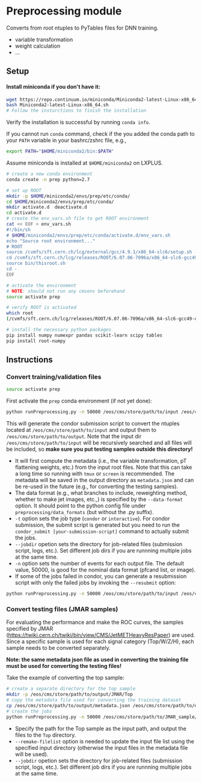 Preprocessing module
======
Converts from root ntuples to PyTables files for DNN training.
 - variable transformation
 - weight calculation
 - ...


## Setup

#### Install miniconda if you don't have it:

```bash
wget https://repo.continuum.io/miniconda/Miniconda2-latest-Linux-x86_64.sh
bash Miniconda2-latest-Linux-x86_64.sh
# Follow the insturctions to finish the installation
```

Verify the installation is successful by running `conda info`.

If you cannot run `conda` command, check if the you added the conda path to your `PATH` variable in your bashrc/zshrc file, e.g., 

```bash
export PATH="$HOME/miniconda2/bin:$PATH"
```

Assume miniconda is installed at `$HOME/miniconda2` on LXPLUS.

```bash
# create a new conda environment
conda create -n prep python=2.7

# set up ROOT
mkdir -p $HOME/miniconda2/envs/prep/etc/conda/
cd $HOME/miniconda2/envs/prep/etc/conda/
mkdir activate.d  deactivate.d
cd activate.d
# create the env_vars.sh file to get ROOT environment
cat << EOF > env_vars.sh
#!/bin/sh
# $HOME/miniconda2/envs/prep/etc/conda/activate.d/env_vars.sh
echo "Source root environment..."
# ROOT
source /cvmfs/sft.cern.ch/lcg/external/gcc/4.9.1/x86_64-slc6/setup.sh
cd /cvmfs/sft.cern.ch/lcg/releases/ROOT/6.07.06-7096a/x86_64-slc6-gcc49-opt/
source bin/thisroot.sh
cd -
EOF

# activate the environment
# NOTE: should not run any cmsenv beforehand
source activate prep

# verify ROOT is activated
which root
(/cvmfs/sft.cern.ch/lcg/releases/ROOT/6.07.06-7096a/x86_64-slc6-gcc49-opt/bin/root)

# install the necessary python packages
pip install numpy numexpr pandas scikit-learn scipy tables
pip install root-numpy 

```
 
## Instructions

### Convert training/validation files

```bash
source activate prep
```
First activate the `prep` conda environment (if not yet done):

```bash
python runPreprocessing.py -n 50000 /eos/cms/store/path/to/input /eos/cms/store/path/to/output --data-format ak8_list --jobdir jobs -t condor
```
This will generate the condor submission script to convert the ntuples located at `/eos/cms/store/path/to/input` and output them to `/eos/cms/store/path/to/output`. Note that the input dir `/eos/cms/store/path/to/input` will be recursively searched and all files will be included, so **make sure you put testing samples outside this directory!**

 - It will first compute the metadata (i.e., the variable transformation, pT flattening weights, etc.) from the input root files. Note that this can take a long time so running with `tmux` or `screen` is recommended. The metadata will be saved in the output directory as `metadata.json` and can be re-used in the future (e.g., for converting the testing samples). 
 - The data format (e.g., what branches to include, reweighting method, whether to make jet images, etc.,) is specified by the `--data-format` option.  It should point to the python config file under `preprocessing/data_formats` (but without the .py suffix). 
 - `-t` option sets the job type (`condor` or `interactive`). For condor submission, the submit script is generated but you need to run the `condor_submit [your-submission-script]` command to actually submit the jobs.
 - `--jobdir` opetion sets the directory for job-related files (submission script, logs, etc.). Set different job dirs if you are runnning multiple jobs at the same time.
 - `-n` option sets the number of events for each output file. The default value, 50000, is good for the nominal data format (pfcand list, or image). 
 - If some of the jobs failed in condor, you can generate a resubmission script with only the failed jobs by invoking the `--resubmit` option:

```bash
python runPreprocessing.py -n 50000 /eos/cms/store/path/to/input /eos/cms/store/path/to/output --data-format ak8_list --jobdir jobs -t condor --resubmit
```

### Convert testing files (JMAR samples)

For evaluating the performance and make the ROC curves, the samples specified by JMAR (https://twiki.cern.ch/twiki/bin/view/CMS/JetMETHeavyResPaper) are used. Since a specific sample is used for each signal category (Top/W/Z/H), each sample needs to be converted separately.

**Note: the same metadata json file as used in converting the training file must be used for converting the testing files!**

Take the example of converting the top sample:

```bash
# create a separate directory for the top sample
mkdir -p /eos/cms/store/path/to/output/JMAR/Top
# copy the metadata file used for converting the training dataset
cp /eos/cms/store/path/to/output/metadata.json /eos/cms/store/path/to/output/JMAR/Top
# create the jobs
python runPreprocessing.py -n 50000 /eos/cms/store/path/to/JMAR_sample/JMAR/ZprimeToTT_M-3000_W-30_TuneCUETP8M1_13TeV-madgraphMLM-pythia8 /eos/cms/store/path/to/output/JMAR/Top --data-format ak8_list --jobdir jobs_Top --remake-filelist
```

 - Specify the path for the Top sample as the input path, and output the files to the `Top` directory.
 - `--remake-filelist` option is needed to update the input file list using the specified input directory (otherwise the input files in the metadata file will be used).
 - `--jobdir` opetion sets the directory for job-related files (submission script, logs, etc.). Set different job dirs if you are runnning multiple jobs at the same time.

